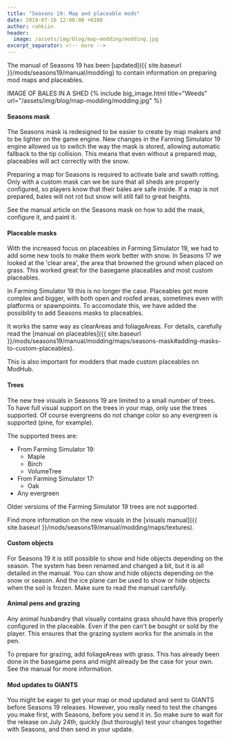 ```yaml
---
title: "Seasons 19: Map and placeable mods"
date: 2019-07-16 12:00:00 +0100
author: rahkiin
header:
  image: /assets/img/blog/map-modding/modding.jpg
excerpt_separator: <!-- more -->
---
```


The manual of Seasons 19 has been [updated]({{ site.baseurl }}/mods/seasons19/manual/modding) to contain information on preparing mod maps and placeables.

<!-- more -->

IMAGE OF BALES IN A SHED
{% include big_image.html title="Weeds" url="/assets/img/blog/map-modding/modding.jpg" %}

#### Seasons mask

The Seasons mask is redesigned to be easier to create by map makers and to be lighter on the game engine. New changes in the Farming Simulator 19 engine allowed us to switch the way the mask is stored, allowing automatic fallback to the tip collision. This means that even without a prepared map, placeables will act correctly with the snow.

Preparing a map for Seasons is required to activate bale and swath rotting. Only with a custom mask can we be sure that all sheds are properly configured, so players know that their bales are safe inside. If a map is not prepared, bales will not rot but snow will still fall to great heights.

See the manual article on the Seasons mask on how to add the mask, configure it, and paint it.

#### Placeable masks

With the increased focus on placeables in Farming Simulator 19, we had to add some new tools to make them work better with snow. In Seasons 17 we looked at the 'clear area', the area that browned the ground when placed on grass. This worked great for the basegame placeables and most custom placeables.

In Farming Simulator 19 this is no longer the case. Placeables got more complex and bigger, with both open and roofed areas, sometimes even with platforms or spawnpoints. To accomodate this, we have added the possibility to add Seasons masks to placeables.

It works the same way as clearAreas and foliageAreas. For details, carefully read the [manual on placeables]({{ site.baseurl }}/mods/seasons19/manual/modding/maps/seasons-mask#adding-masks-to-custom-placeables).

This is also important for modders that made custom placeables on ModHub.

#### Trees

The new tree visuals in Seasons 19 are limited to a small number of trees. To have full visual support on the trees in your map, only use the trees supported. Of course evergreens do not change color so any evergreen is supported (pine, for example).

The supported trees are:
 - From Farming Simulator 19:
   - Maple
   - Birch
   - VolumeTree
 - From Farming Simulator 17:
   - Oak
 - Any evergreen

Older versions of the Farming Simulator 19 trees are not supported.

Find more information on the new visuals in the [visuals manual]({{ site.baseurl }}/mods/seasons19/manual/modding/maps/textures).

#### Custom objects

For Seasons 19 it is still possible to show and hide objects depending on the season. The system has been renamed and changed a bit, but it is all detailed in the manual. You can show and hide objects depending on the snow or season. And the ice plane can be used to show or hide objects when the soil is frozen. Make sure to read the manual carefully.

#### Animal pens and grazing

Any animal husbandry that visually contains grass should have this properly configured in the placeable. Even if the pen can't be bought or sold by the player. This ensures that the grazing system works for the animals in the pen.

To prepare for grazing, add foliageAreas with grass. This has already been done in the basegame pens and might already be the case for your own. See the manual for more information.

#### Mod updates to GIANTS

You might be eager to get your map or mod updated and sent to GIANTS before Seasons 19 releases. However, you really need to test the changes you make first, with Seasons, before you send it in. So make sure to wait for the release on July 24th, quickly (but thorougly) test your changes together with Seasons, and then send in your update.
